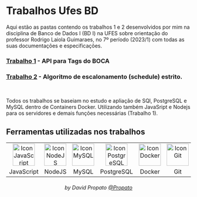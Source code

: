# Trabalhos Ufes BD

Aqui estão as pastas contendo os trabalhos 1 e 2 desenvolvidos por mim na disciplina de Banco de Dados I (BD I) na UFES sobre orientação do professor Rodrigo Laiola Guimaraes, no 7º período (2023/1) com todas as suas documentações e especificações.

### [Trabalho 1](./trabalho-1) - API para Tags do BOCA

### [Trabalho 2](./trabalho-2) - Algoritmo de escalonamento (schedule) estrito.
<br>

Todos os trabalhos se baseiam no estudo e apliação de SQl, PostgreSQL e MySQL dentro de Containers Docker. Utilizando também JavaSript e Nodejs para os servidores e demais funções necessárias (Trabalho 1).

## Ferramentas utilizadas nos trabalhos

<table>
    <tr align="center">
         <td>
            <img alt="Icon JavaScript" title="JavaScript" height="60" src="https://github.com/Propato/trabalhos-Ufes-BD/assets/84464307/18043c1e-dbbe-4a3a-938d-919f8e998e74">
         </td>
         <td>    
            <img alt="Icon NodeJS" title="NodeJS" height="60" src="https://github.com/Propato/trabalhos-Ufes-BD/assets/84464307/adc0c5a2-b3ae-41a8-9225-d74b96abf3a6">
         </td>
         <td>
            <img alt="Icon MySQL" title="MySQL" height="60" src="https://github.com/Propato/trabalhos-Ufes-BD/assets/84464307/129b5aa3-5710-4fba-9243-90b7a39a51ea">
         </td>
         <td>
            <img alt="Icon PostgreSQL" title="PostgreSQL" height="60" src="https://github.com/Propato/trabalhos-Ufes-BD/assets/84464307/7c4b57a0-7b2e-40da-823a-451e00d40057">
         </td>
         <td>
            <img alt="Icon Docker" title="Docker" height="60" src="https://github.com/Propato/trabalhos-Ufes-BD/assets/84464307/5d5b4404-61bb-415f-8a1d-7eb5652ba152">
         </td>
         <td>
            <img alt="Icon Git" title="Git" height="60" src="https://user-images.githubusercontent.com/84464307/224510001-3e60f54c-2a0a-4ae9-bee6-f5b10df9ecf1.svg">
         </td>
    </tr>
    <tr align="center">
        <td>
            JavaScript
        </td>
        <td>    
            NodeJS
        </td>
        <td>    
            MySQL
        </td>
        <td>    
            PostgreSQL
        </td>
        <td>    
            Docker
        </td>
        <td>
            Git
        </td>
    </tr>
</table>

<h6 align="center">by David Propato <a href="https://github.com/Propato">@Propato</a> </h6>
